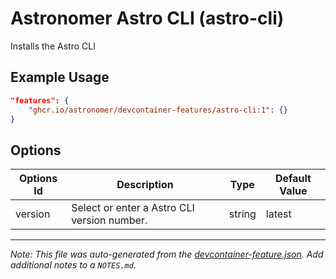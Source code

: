 

# Astronomer Astro CLI (astro-cli)

Installs the Astro CLI

## Example Usage

```json
"features": {
    "ghcr.io/astronomer/devcontainer-features/astro-cli:1": {}
}
```

## Options

| Options Id | Description | Type | Default Value |
|-----|-----|-----|-----|
| version | Select or enter a Astro CLI version number. | string | latest |



---

_Note: This file was auto-generated from the [devcontainer-feature.json](https://github.com/astronomer/devcontainer-features/blob/main/src/astro-cli/devcontainer-feature.json).  Add additional notes to a `NOTES.md`._
